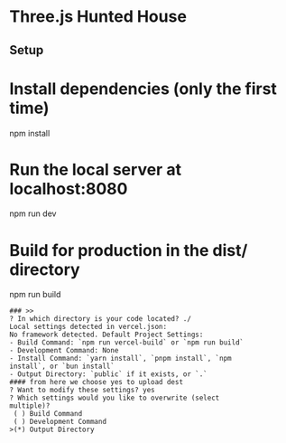# Three.js Hunted House

## Setup

# Install dependencies (only the first time)
npm install

# Run the local server at localhost:8080
npm run dev

# Build for production in the dist/ directory
npm run build
```
### >>
? In which directory is your code located? ./
Local settings detected in vercel.json:
No framework detected. Default Project Settings:        
- Build Command: `npm run vercel-build` or `npm run build`
- Development Command: None
- Install Command: `yarn install`, `pnpm install`, `npm 
install`, or `bun install`
- Output Directory: `public` if it exists, or `.`       
#### from here we choose yes to upload dest
? Want to modify these settings? yes
? Which settings would you like to overwrite (select 
multiple)?
 ( ) Build Command
 ( ) Development Command
>(*) Output Directory
